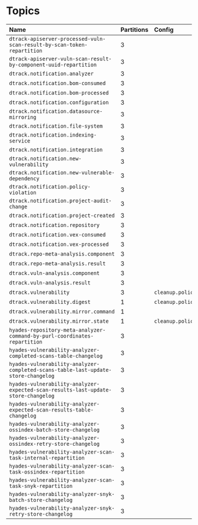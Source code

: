 # Topics

| Name                                                                              | Partitions | Config                   |
|:----------------------------------------------------------------------------------|:-----------|:-------------------------|
| `dtrack-apiserver-processed-vuln-scan-result-by-scan-token-repartition`           | 3          |                          |
| `dtrack-apiserver-vuln-scan-result-by-component-uuid-repartition`                 | 3          |                          |
| `dtrack.notification.analyzer`                                                    | 3          |                          |
| `dtrack.notification.bom-consumed`                                                | 3          |                          |
| `dtrack.notification.bom-processed`                                               | 3          |                          |
| `dtrack.notification.configuration`                                               | 3          |                          |
| `dtrack.notification.datasource-mirroring`                                        | 3          |                          |
| `dtrack.notification.file-system`                                                 | 3          |                          |
| `dtrack.notification.indexing-service`                                            | 3          |                          |
| `dtrack.notification.integration`                                                 | 3          |                          |
| `dtrack.notification.new-vulnerability`                                           | 3          |                          |
| `dtrack.notification.new-vulnerable-dependency`                                   | 3          |                          |
| `dtrack.notification.policy-violation`                                            | 3          |                          |
| `dtrack.notification.project-audit-change`                                        | 3          |                          |
| `dtrack.notification.project-created`                                             | 3          |                          |
| `dtrack.notification.repository`                                                  | 3          |                          |
| `dtrack.notification.vex-consumed`                                                | 3          |                          |
| `dtrack.notification.vex-processed`                                               | 3          |                          |
| `dtrack.repo-meta-analysis.component`                                             | 3          |                          |
| `dtrack.repo-meta-analysis.result`                                                | 3          |                          |
| `dtrack.vuln-analysis.component`                                                  | 3          |                          |
| `dtrack.vuln-analysis.result`                                                     | 3          |                          |
| `dtrack.vulnerability`                                                            | 3          | `cleanup.policy=compact` |
| `dtrack.vulnerability.digest`                                                     | 1          | `cleanup.policy=compact` |
| `dtrack.vulnerability.mirror.command`                                             | 1          |                          |
| `dtrack.vulnerability.mirror.state`                                               | 1          | `cleanup.policy=compact` |
| `hyades-repository-meta-analyzer-command-by-purl-coordinates-repartition`         | 3          |                          |
| `hyades-vulnerability-analyzer-completed-scans-table-changelog`                   | 3          |                          |
| `hyades-vulnerability-analyzer-completed-scans-table-last-update-store-changelog` | 3          |                          |
| `hyades-vulnerability-analyzer-expected-scan-results-last-update-store-changelog` | 3          |                          |
| `hyades-vulnerability-analyzer-expected-scan-results-table-changelog`             | 3          |                          |
| `hyades-vulnerability-analyzer-ossindex-batch-store-changelog`                    | 3          |                          |
| `hyades-vulnerability-analyzer-ossindex-retry-store-changelog`                    | 3          |                          |
| `hyades-vulnerability-analyzer-scan-task-internal-repartition`                    | 3          |                          |
| `hyades-vulnerability-analyzer-scan-task-ossindex-repartition`                    | 3          |                          |
| `hyades-vulnerability-analyzer-scan-task-snyk-repartition`                        | 3          |                          |
| `hyades-vulnerability-analyzer-snyk-batch-store-changelog`                        | 3          |                          |
| `hyades-vulnerability-analyzer-snyk-retry-store-changelog`                        | 3          |                          |
